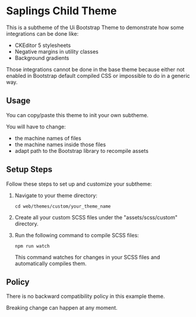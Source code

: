 # Saplings Child Theme

This is a subtheme of the Ui Bootstrap Theme to demonstrate how some integrations can be done like:

- CKEditor 5 stylesheets
- Negative margins in utility classes
- Background gradients

Those integrations cannot be done in the base theme because either not enabled in Bootstrap default compiled CSS or impossible to do in a generic way.

## Usage

You can copy/paste this theme to init your own subtheme.

You will have to change:

- the machine names of files
- the machine names inside those files
- adapt path to the Bootstrap library to recompile assets

## Setup Steps

Follow these steps to set up and customize your subtheme:

1. Navigate to your theme directory:

   ```
   cd web/themes/custom/your_theme_name
   ```

2. Create all your custom SCSS files under the "assets/scss/custom" directory.

3. Run the following command to compile SCSS files:

   ```
   npm run watch
   ```

   This command watches for changes in your SCSS files and automatically compiles them.

## Policy

There is no backward compatibility policy in this example theme.

Breaking change can happen at any moment.

